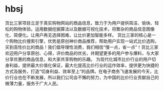 # hbsj
  货比三家项目立足于真实购物网站的商品信息，致力于为用户提供简洁、愉快、轻松的购物体验。运用数据挖掘算法以及数据可视化技术，将繁杂的商品信息图像化、简便化。让用户再无选择困难，让比价更加智能多样。
  货比三家的核心是一个购物比价搜索引擎，优势是原创神价商品推荐，帮助用户实现一站式比价选购，买到高性价比的商品！我们倡导理性消费，我们相信“慢一点，省一点”！货比三家欢迎用户分享原创、心得，评价商品的优劣，并期望更多的用户参与爆料，与大家分享优惠的商品信息，和大家共享购物的乐趣。
  为现代化城市比价行业的用户切身利益，提供最大价值化保证，最大化提高比价行业的运作效率，提供更为快捷的方式及服务，打造“切身利益、效率至上”的品牌。在电子商务飞速发展的今天，比价行业也在不断发展，所以我们公司会不懈的努力，为中国的比价行业贡献自己的微薄力量，服务于广大人民。
